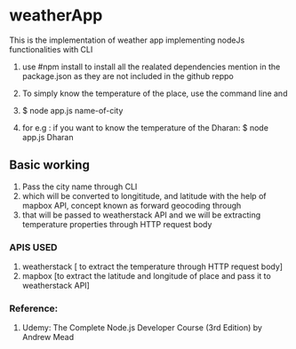 # weatherApp
This is the implementation of weather app implementing nodeJs functionalities with CLI

1. use #npm install to install all the realated dependencies mention in the package.json as they are not included in the github reppo
2. To simply know the temperature of the place, use the command line and 
3.  $ node app.js name-of-city

4. for e.g : if you want to know the temperature of the Dharan:
       $ node app.js Dharan
 
## Basic working
1. Pass the city name through CLI
2. which will be converted to longititude, and latitude with the help of mapbox API, concept known as forward geocoding through 
3. that will be passed to weatherstack API and we will be extracting temperature properties through HTTP request body


### APIS USED
1. weatherstack   [ to extract the temperature through HTTP request body]
2. mapbox         [to extract the latitude and longitude of place and pass it to weatherstack API]


### Reference:
1. Udemy: The Complete Node.js Developer Course (3rd Edition) by Andrew Mead
